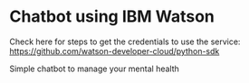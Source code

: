# Chatbot using IBM Watson

Check here for steps to get the credentials to use the service: https://github.com/watson-developer-cloud/python-sdk

Simple chatbot to manage your mental health
